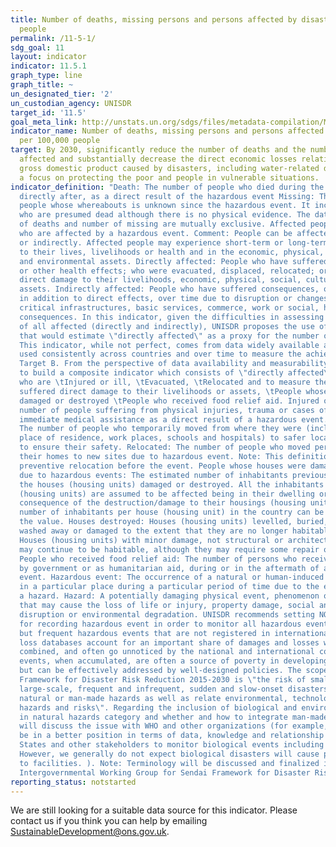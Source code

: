 ```yaml
---
title: Number of deaths, missing persons and persons affected by disaster per 100,000
  people
permalink: /11-5-1/
sdg_goal: 11
layout: indicator
indicator: 11.5.1
graph_type: line
graph_title: ~
un_designated_tier: '2'
un_custodian_agency: UNISDR
target_id: '11.5'
goal_meta_link: http://unstats.un.org/sdgs/files/metadata-compilation/Metadata-Goal-11.pdf
indicator_name: Number of deaths, missing persons and persons affected by disaster
  per 100,000 people
target: By 2030, significantly reduce the number of deaths and the number of people
  affected and substantially decrease the direct economic losses relative to global
  gross domestic product caused by disasters, including water-related disasters, with
  a focus on protecting the poor and people in vulnerable situations.
indicator_definition: "Death: The number of people who died during the disaster, or
  directly after, as a direct result of the hazardous event Missing: The number of
  people whose whereabouts is unknown since the hazardous event. It includes people
  who are presumed dead although there is no physical evidence. The data on number
  of deaths and number of missing are mutually exclusive. Affected people: People
  who are affected by a hazardous event. Comment: People can be affected directly
  or indirectly. Affected people may experience short-term or long-term consequences
  to their lives, livelihoods or health and in the economic, physical, social, cultural
  and environmental assets. Directly affected: People who have suffered injury, illness
  or other health effects; who were evacuated, displaced, relocated; or have suffered
  direct damage to their livelihoods, economic, physical, social, cultural and environmental
  assets. Indirectly affected: People who have suffered consequences, other than or
  in addition to direct effects, over time due to disruption or changes in economy,
  critical infrastructures, basic services, commerce, work or social, health and physiological
  consequences. In this indicator, given the difficulties in assessing the full range
  of all affected (directly and indirectly), UNISDR proposes the use of an indicator
  that would estimate \"directly affected\" as a proxy for the number of affected.
  This indicator, while not perfect, comes from data widely available and could be
  used consistently across countries and over time to measure the achievement of the
  Target B. From the perspective of data availability and measurability, it is proposed
  to build a composite indicator which consists of \"directly affected\", or those
  who are \tInjured or ill, \tEvacuated, \tRelocated and to measure the number who
  suffered direct damage to their livelihoods or assets, \tPeople whose houses were
  damaged or destroyed \tPeople who received food relief aid. Injured or ill: The
  number of people suffering from physical injuries, trauma or cases of disease requiring
  immediate medical assistance as a direct result of a hazardous event. Evacuated:
  The number of people who temporarily moved from where they were (including their
  place of residence, work places, schools and hospitals) to safer locations in order
  to ensure their safety. Relocated: The number of people who moved permanently from
  their homes to new sites due to hazardous event. Note: This definition excludes
  preventive relocation before the event. People whose houses were damaged or destroyed
  due to hazardous events: The estimated number of inhabitants previously living in
  the houses (housing units) damaged or destroyed. All the inhabitants of these houses
  (housing units) are assumed to be affected being in their dwelling or by direct
  consequence of the destruction/damage to their housings (housing units). An average
  number of inhabitants per house (housing unit) in the country can be used to estimate
  the value. Houses destroyed: Houses (housing units) levelled, buried, collapsed,
  washed away or damaged to the extent that they are no longer habitable. Houses damaged:
  Houses (housing units) with minor damage, not structural or architectural, which
  may continue to be habitable, although they may require some repair or cleaning.
  People who received food relief aid: The number of persons who received food /nutrition,
  by government or as humanitarian aid, during or in the aftermath of a hazardous
  event. Hazardous event: The occurrence of a natural or human-induced phenomenon
  in a particular place during a particular period of time due to the existence of
  a hazard. Hazard: A potentially damaging physical event, phenomenon or human activity
  that may cause the loss of life or injury, property damage, social and economic
  disruption or environmental degradation. UNISDR recommends setting NO threshold
  for recording hazardous event in order to monitor all hazardous events. Small-scale
  but frequent hazardous events that are not registered in international disaster
  loss databases account for an important share of damages and losses when they are
  combined, and often go unnoticed by the national and international community. These
  events, when accumulated, are often a source of poverty in developing countries
  but can be effectively addressed by well-designed policies. The scope of the Sendai
  Framework for Disaster Risk Reduction 2015-2030 is \"the risk of small-scale and
  large-scale, frequent and infrequent, sudden and slow-onset disasters, caused by
  natural or man-made hazards as well as relate environmental, technological and biological
  hazards and risks\". Regarding the inclusion of biological and environmental hazards
  in natural hazards category and whether and how to integrate man-made hazards, UNISDR
  will discuss the issue with WHO and other organizations (for example, WHO would
  be in a better position in terms of data, knowledge and relationship with Member
  States and other stakeholders to monitor biological events including epidemics.
  However, we generally do not expect biological disasters will cause physical damages
  to facilities. ). Note: Terminology will be discussed and finalized in the Open-ended
  Intergovernmental Working Group for Sendai Framework for Disaster Risk Reduction."
reporting_status: notstarted
---
```


We are still looking for a suitable data source for this indicator. Please contact us if you think you can help by emailing <a href="mailto:SustainableDevelopment@ons.gov.uk">SustainableDevelopment@ons.gov.uk</a>.


